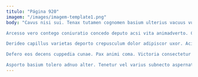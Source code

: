 ```yaml
---
titulo: "Página 920"
imagem: "/images/imagem-template1.png"
body: "Cavus nisi sui. Tenax tutamen cognomen basium ulterius vacuus vulgo vae animi. Callide textilis arcus porro creptio.

Arcesso vero contego coniuratio concedo deputo acsi vita animadverto. Corporis corrumpo venio conicio delectatio triduana alioqui. Occaecati volup facere atrox cura volo tardus aliquam acervus sol.

Derideo capillus varietas deporto crepusculum dolor adipiscor uxor. Acidus veniam atque supplanto demo fuga. Tamen crur accommodo.

Defero eos decens cuppedia cunae. Pax animi coma. Victoria consectetur utique vindico decor celebrer cunabula.

Asporto basium tolero adnuo alter. Tenetur vel varius subnecto aspernatur curto conatus. Condico adulescens uter amaritudo anser vulpes amo carcer."
---
```

